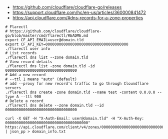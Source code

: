 * https://github.com/cloudflare/cloudflare-go/releases
* https://support.cloudflare.com/hc/en-us/articles/360000841472
* https://api.cloudflare.com/#dns-records-for-a-zone-properties

```shell
# Flarectl
# https://github.com/cloudflare/cloudflare-go/blob/master/cmd/flarectl/README.md
export CF_API_EMAIL=user@domain.tld
export CF_API_KEY=0000000000000000000000000000000000000
./flarectl user info
# List records
./flarectl dns list --zone domain.tld
# View record details
./flarectl dns list -zone domain.tld -id 00000000000000000000000000000000
# Add a new record
# --ttl 1 means "auto" (default)
# add --proxy for new record's traffic to go through Cloundflare servers
./flarectl dns create -zone domain.tld --name test -content 0.0.0.0 --type A --ttl 900
# Delete a record
./flarectl dns delete --zone domain.tld --id 00000000000000000000000000000000
```

```shell
curl -X GET -H "X-Auth-Email: user@domain.tld" -H "X-Auth-Key: 0000000000000000000000000000000000000" https://api.cloudflare.com/client/v4/zones/00000000000000000000000000000000/dns_records | json_pp > domain_info.txt
```
